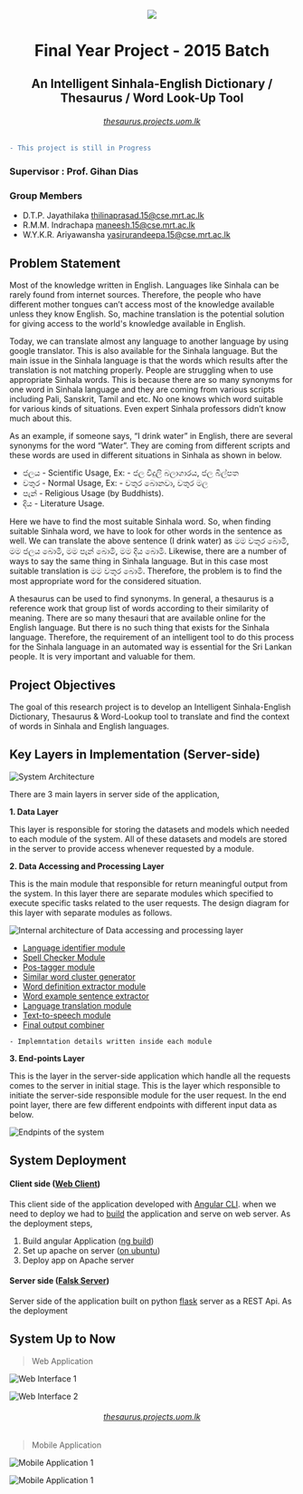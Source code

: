 
<h6 align="center"><img align="center" src="https://github.com/maneeshaindrachapa/FYP/blob/master/AngularClient/src/assets/img/main_logo.png?raw=true"><h6>
<h1 align="center">Final Year Project - 2015 Batch</h1>
<h2 align="center">An Intelligent Sinhala-English Dictionary / Thesaurus / Word Look-Up Tool</h2>

<h6 align="center"><a href="http://thesaurus.projects.uom.lk">thesaurus.projects.uom.lk</a></h6>

```diff
- This project is still in Progress
```

### Supervisor : Prof. Gihan Dias

### Group Members
  - D.T.P. Jayathilaka [thilinaprasad.15@cse.mrt.ac.lk](thilinaprasad.15@cse.mrt.ac.lk)
  - R.M.M. Indrachapa [maneesh.15@cse.mrt.ac.lk](maneesh.15@cse.mrt.ac.lk)
  - W.Y.K.R. Ariyawansha [yasirurandeepa.15@cse.mrt.ac.lk](yasirurandeepa.15@cse.mrt.ac.lk)

> 

## Problem Statement

Most of the knowledge written in English. Languages like Sinhala can be rarely found from internet sources. Therefore, the people who have different mother tongues can’t access most of the knowledge available unless they know English. So, machine translation is the potential solution for giving access to the world's knowledge available in English.

Today, we can translate almost any language to another language by using google translator. This is also available for the Sinhala language. But the main issue in the Sinhala language is that the words which results after the translation is not matching properly. People are struggling when to use appropriate Sinhala words. This is because there are so many synonyms for one word in Sinhala language and they are coming from various scripts including Pali, Sanskrit, Tamil and etc. No one knows which word suitable for various kinds of situations. Even expert Sinhala professors didn’t know much about this.

As an example, if someone says, “I drink water” in English, there are several synonyms for the word “Water”. They are coming from different scripts and these words are used in different situations in Sinhala as shown in below.

- ජලය - Scientific Usage, Ex: - ජල විදුලි බලාගාරය, ජල බිල්පත
- වතුර - Normal Usage, Ex: - වතුර බොනවා, වතුර මල
- පැන් - Religious Usage (by Buddhists).
- දිය - Literature Usage.

Here we have to find the most suitable Sinhala word. So, when finding suitable Sinhala word, we have to look for other words in the sentence as well. We can translate the above sentence (I drink water) as මම වතුර බොමි, මම ජලය බොමි, මම පැන් බොමි, මම දිය බොමි. Likewise, there are a number of ways to say the same thing in Sinhala language. But in this case most suitable translation is මම වතුර බොමි. Therefore, the problem is to find the most appropriate word for the considered situation.

A thesaurus can be used to find synonyms. In general, a thesaurus is a reference work that group list of words according to their similarity of meaning. There are so many thesauri that are available online for the English language. But there is no such thing that exists for the Sinhala language. Therefore, the requirement of an intelligent tool to do this process for the Sinhala language in an automated way is essential for the Sri Lankan people. It is very important and valuable for them.

## Project Objectives

The goal of this research project is to develop an Intelligent Sinhala-English Dictionary, Thesaurus & Word-Lookup tool to translate and find the context of words in Sinhala and English languages. 
 
## Key Layers in Implementation (Server-side) 

![System Architecture](https://github.com/maneeshaindrachapa/FYP/blob/master/WorkInProgress/Docs/images/FYP_Archi.png?raw=true)

There are 3 main layers in server side of the application,

**1. Data Layer**

This layer is responsible for storing the datasets and models which needed to each module of the system. All of these datasets and models are stored in the server to provide access whenever requested by a module.

**2. Data Accessing and Processing Layer**

This is the main module that responsible for return meaningful output from the system. In this layer there are separate modules which specified to execute specific tasks related to the user requests. The design diagram for this layer with separate modules as follows.

![Internal architecture of Data accessing and processing layer](https://github.com/maneeshaindrachapa/FYP/blob/master/WorkInProgress/Docs/images/System%20Diagram.png?raw=true)

 - [Language identifier module](https://github.com/maneeshaindrachapa/FYP/tree/master/PythonServer/fyp_server/modules/lang_identifier)
 - [Spell Checker Module](https://github.com/maneeshaindrachapa/FYP/tree/master/PythonServer/fyp_server/modules/spell_checker)
 - [Pos-tagger module](https://github.com/maneeshaindrachapa/FYP/tree/master/PythonServer/fyp_server/modules/main/sinhala/pos_tag)
 - [Similar word cluster generator](https://github.com/maneeshaindrachapa/FYP/tree/master/PythonServer/fyp_server/modules/main/sinhala/synonyms)
 - [Word definition extractor module](https://github.com/maneeshaindrachapa/FYP/tree/master/PythonServer/fyp_server/modules/main/sinhala/definitions)
 - [Word example sentence extractor](https://github.com/maneeshaindrachapa/FYP/tree/master/PythonServer/fyp_server/modules/main/sinhala/example_sentences)
 - [Language translation module](https://github.com/maneeshaindrachapa/FYP/tree/master/PythonServer/fyp_server/modules/translator)
 - [Text-to-speech module](https://github.com/maneeshaindrachapa/FYP/tree/master/PythonServer/fyp_server/modules/tts)
 - [Final output combiner](https://github.com/maneeshaindrachapa/FYP/tree/master/PythonServer/fyp_server/modules/formatter)
```
- Implemntation details written inside each module
```
**3. End-points Layer**

This is the layer in the server-side application which handle all the requests comes to the server in initial stage. This is the layer which responsible to initiate the server-side responsible module for the user request. In the end point layer, there are few different endpoints with different input data as below.

![Endpints of the system](https://github.com/maneeshaindrachapa/FYP/blob/master/WorkInProgress/Docs/images/end-points.jpg?raw=true)


## System Deployment
 #### Client side ([Web Client](https://github.com/maneeshaindrachapa/Thesaurus/tree/master/AngularClient))
 This client side of the application developed with [Angular CLI](https://cli.angular.io/). when we need to deploy we had to [build](https://angular.io/cli/build) the application and serve on web server. As the deployment steps,
 1. Build angular Application ([ng build](https://angular.io/cli/build))
 2. Set up apache on server ([on ubuntu](https://www.digitalocean.com/community/tutorials/how-to-install-the-apache-web-server-on-ubuntu-18-04-quickstart))
 3. Deploy app on Apache server

#### Server side ([Falsk Server](https://github.com/maneeshaindrachapa/Thesaurus/tree/master/PythonServer/fyp_server))
Server side of the application built on python [flask](http://flask.palletsprojects.com/en/1.1.x/) server as a REST Api. As the deployment 


## System Up to Now


> Web Application

![Web Interface 1](https://github.com/maneeshaindrachapa/Thesaurus/blob/master/WorkInProgress/Docs/images/web_interface_1.png?raw=true)

![Web Interface 2](https://github.com/maneeshaindrachapa/Thesaurus/blob/master/WorkInProgress/Docs/images/web_interface_2.png?raw=true)

<h6 align="center"><a href="http://thesaurus.projects.uom.lk">thesaurus.projects.uom.lk</a></h6>

> Mobile Application

![Mobile Application 1](https://github.com/maneeshaindrachapa/Thesaurus/blob/master/WorkInProgress/Docs/images/mobile_interface_1.jpg?raw=true)

![Mobile Application 1](https://github.com/maneeshaindrachapa/Thesaurus/blob/master/WorkInProgress/Docs/images/mobile_interface_2.jpg?raw=true)

<!--stackedit_data:
eyJoaXN0b3J5IjpbLTE3MDMyMzI4MTksMTA2NjU5MTU3Nyw1OD
Q1MDI0NjAsMTcyNjQ4MDg2MSwyNDQ0MDI0MDMsNzE0MTE2OTI1
LDYzMjMzMjM0LDQzMTYzMDE3Nyw3OTM4NjQ5ODcsNzUwNjcwNj
AsNzg1NjM0OTM5LC0zMjgwNDY3OTUsLTIxMjU3MDYyMDEsMTM4
ODU0MDI2NywtNDU1NDIwMTYzLC01OTU4ODM1OTgsLTEzMjA2Nz
gxOTYsLTc5MDc4OTg3MSwxNDAxMzM1NTI0LC00MTI0ODg4MzFd
fQ==
-->